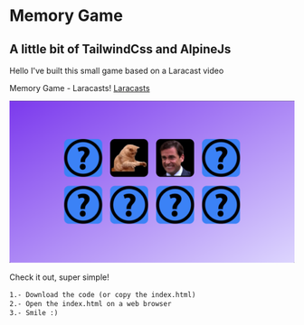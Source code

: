# Memory Game

## A little bit of TailwindCss and AlpineJs

Hello I've built this small game based on a Laracast video

Memory Game - Laracasts!
[Laracasts](https://laracasts.com/series/alpine-essentials/episodes/1)


![Preview memory game](https://raw.githubusercontent.com/Raulebc/memory-game/master/img/preview.png)

Check it out, super simple!

```shell
1.- Download the code (or copy the index.html)
2.- Open the index.html on a web browser
3.- Smile :)
```

